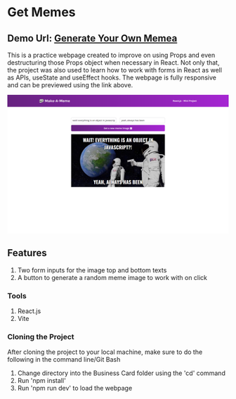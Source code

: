 # Get Memes

## Demo Url: <a href="https://get-memes.vercel.app/" target="_blank">Generate Your Own Memea</a>

This is a practice webpage created to improve on using Props and even destructuring those Props object when necessary in React. Not only that, the project was also used to learn how to work with forms in React as well as APIs, useState and useEffect hooks. The webpage is fully responsive and can be previewed using the link above.

![](https://github.com/Daniel-Ezekiel/meme-generator/blob/main/preview.png)

## Features

1. Two form inputs for the image top and bottom texts
2. A button to generate a random meme image to work with on click

### Tools

1. React.js
2. Vite

### Cloning the Project

After cloning the project to your local machine, make sure to do the following in the command line/Git Bash

1. Change directory into the Business Card folder using the 'cd' command
2. Run 'npm install'
3. Run 'npm run dev' to load the webpage
